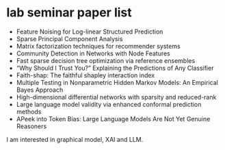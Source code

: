 # lab seminar paper list

  - Feature Noising for Log-linear Structured Prediction
  - Sparse Principal Component Analysis
  - Matrix factorization techniques for recommender systems
  - Community Detection in Networks with Node Features
  - Fast sparse decision tree optimization via reference ensembles
  - “Why Should I Trust You?” Explaining the Predictions of Any Classifier
  - Faith-shap: The faithful shapley interaction index
  - Multiple Testing in Nonparametric Hidden Markov Models: An Empirical Bayes Approach
  - High-dimensional differential networks with sparsity and reduced-rank
  - Large language model validity via enhanced conformal prediction methods
  - APeek into Token Bias: Large Language Models Are Not Yet Genuine Reasoners

I am interested in graphical model, XAI and LLM.
